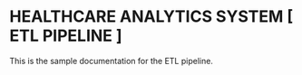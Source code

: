# HEALTHCARE ANALYTICS SYSTEM [ ETL PIPELINE ]

This is the sample documentation for the ETL pipeline.